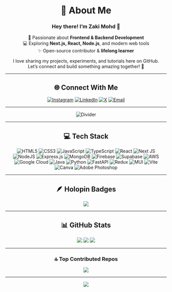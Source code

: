 <div align="center">

# 💫 About Me  
### Hey there! I’m **Zaki Mohd** 🚀  

🌱 Passionate about **Frontend & Backend Development**  
💻 Exploring **Next.js, React, Node.js**, and modern web tools  
✨ Open-source contributor & **lifelong learner**  

I love sharing my projects, experiments, and tutorials here on GitHub.  
Let’s connect and build something amazing together! 🌟  

---

## 🌐 Connect With Me
[![Instagram](https://img.shields.io/badge/Instagram-%23E4405F.svg?style=for-the-badge&logo=Instagram&logoColor=white)](https://instagram.com/_zakiiiiiiiii_) 
[![LinkedIn](https://img.shields.io/badge/LinkedIn-%230077B5.svg?style=for-the-badge&logo=linkedin&logoColor=white)](https://linkedin.com/in/mohammad-zaki-502b83240) 
[![X](https://img.shields.io/badge/X-black.svg?style=for-the-badge&logo=X&logoColor=white)](https://x.com/adnan_zakii) 
[![Email](https://img.shields.io/badge/Email-D14836?style=for-the-badge&logo=gmail&logoColor=white)](mailto:zakimohammad9819@gmail.com)

---

![Divider](https://i.pinimg.com/1200x/62/02/60/6202604a5183f64600f4068e354f302c.jpg)

---

## 💻 Tech Stack
![HTML5](https://img.shields.io/badge/html5-%23E34F26.svg?style=for-the-badge&logo=html5&logoColor=white)
![CSS3](https://img.shields.io/badge/css3-%231572B6.svg?style=for-the-badge&logo=css3&logoColor=white)
![JavaScript](https://img.shields.io/badge/javascript-%23323330.svg?style=for-the-badge&logo=javascript&logoColor=%23F7DF1E)
![TypeScript](https://img.shields.io/badge/typescript-%23007ACC.svg?style=for-the-badge&logo=typescript&logoColor=white)
![React](https://img.shields.io/badge/react-%2320232a.svg?style=for-the-badge&logo=react&logoColor=%2361DAFB)
![Next JS](https://img.shields.io/badge/Next-black?style=for-the-badge&logo=next.js&logoColor=white)
![NodeJS](https://img.shields.io/badge/node.js-6DA55F?style=for-the-badge&logo=node.js&logoColor=white)
![Express.js](https://img.shields.io/badge/express.js-%23404d59.svg?style=for-the-badge&logo=express&logoColor=%2361DAFB)
![MongoDB](https://img.shields.io/badge/MongoDB-%234ea94b.svg?style=for-the-badge&logo=mongodb&logoColor=white)
![Firebase](https://img.shields.io/badge/firebase-%23039BE5.svg?style=for-the-badge&logo=firebase)
![Supabase](https://img.shields.io/badge/Supabase-3ECF8E?style=for-the-badge&logo=supabase&logoColor=white)
![AWS](https://img.shields.io/badge/AWS-%23FF9900.svg?style=for-the-badge&logo=amazon-aws&logoColor=white)
![Google Cloud](https://img.shields.io/badge/GoogleCloud-%234285F4.svg?style=for-the-badge&logo=google-cloud&logoColor=white)
![Java](https://img.shields.io/badge/java-%23ED8B00.svg?style=for-the-badge&logo=openjdk&logoColor=white)
![Python](https://img.shields.io/badge/python-3670A0?style=for-the-badge&logo=python&logoColor=ffdd54)
![FastAPI](https://img.shields.io/badge/FastAPI-005571?style=for-the-badge&logo=fastapi)
![Redux](https://img.shields.io/badge/redux-%23593d88.svg?style=for-the-badge&logo=redux&logoColor=white)
![MUI](https://img.shields.io/badge/MUI-%230081CB.svg?style=for-the-badge&logo=mui&logoColor=white)
![Vite](https://img.shields.io/badge/vite-%23646CFF.svg?style=for-the-badge&logo=vite&logoColor=white)
![Canva](https://img.shields.io/badge/Canva-%2300C4CC.svg?style=for-the-badge&logo=Canva&logoColor=white)
![Adobe Photoshop](https://img.shields.io/badge/adobe%20photoshop-%2331A8FF.svg?style=for-the-badge&logo=adobe%20photoshop&logoColor=white)

---

## 🪶 Holopin Badges
[![](https://holopin.me/zakimohd)](https://holopin.io/@zakimohd)

---

## 📊 GitHub Stats
![](https://github-readme-stats.vercel.app/api?username=Zaki-Mohd&theme=dark&hide_border=false&include_all_commits=false&count_private=false)
![](https://nirzak-streak-stats.vercel.app/?user=Zaki-Mohd&theme=dark&hide_border=false)
![](https://github-readme-stats.vercel.app/api/top-langs/?username=Zaki-Mohd&theme=dark&hide_border=false&layout=compact)

---

### 🔝 Top Contributed Repos
![](https://github-contributor-stats.vercel.app/api?username=Zaki-Mohd&limit=5&theme=dark&combine_all_yearly_contributions=true)

---

[![](https://visitcount.itsvg.in/api?id=Zaki-Mohd&icon=0&color=0)](https://visitcount.itsvg.in)

<!-- Created with ❤️ by Zaki Mohd | Generated using GPRM (https://gprm.itsvg.in) -->

</div>
